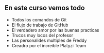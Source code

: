 ## En este curso vemos todo

- Todos los comandos de Git
- El flujo de trabajo de GitHub
- El verdadero amor por las buenas practicas
- Trucos muy locos del profesor
- Las personalides multiples de Freddy
- Creadro por el increible Platyzi Team
